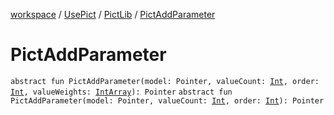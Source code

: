 [workspace](../../index.md) / [UsePict](../index.md) / [PictLib](index.md) / [PictAddParameter](./-pict-add-parameter.md)

# PictAddParameter

`abstract fun PictAddParameter(model: Pointer, valueCount: `[`Int`](https://kotlinlang.org/api/latest/jvm/stdlib/kotlin/-int/index.html)`, order: `[`Int`](https://kotlinlang.org/api/latest/jvm/stdlib/kotlin/-int/index.html)`, valueWeights: `[`IntArray`](https://kotlinlang.org/api/latest/jvm/stdlib/kotlin/-int-array/index.html)`): Pointer`
`abstract fun PictAddParameter(model: Pointer, valueCount: `[`Int`](https://kotlinlang.org/api/latest/jvm/stdlib/kotlin/-int/index.html)`, order: `[`Int`](https://kotlinlang.org/api/latest/jvm/stdlib/kotlin/-int/index.html)`): Pointer`